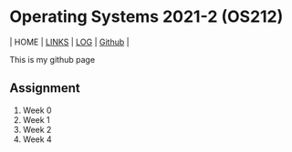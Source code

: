 # Operating Systems 2021-2 (OS212) 




| HOME | [LINKS](links.md) | [LOG](TXT/mylog.txt) | [Github](https://github.com/agnesaudya) |

This is my github page


## Assignment

1. Week 0
2. Week 1
3. Week 2
4. Week 4
